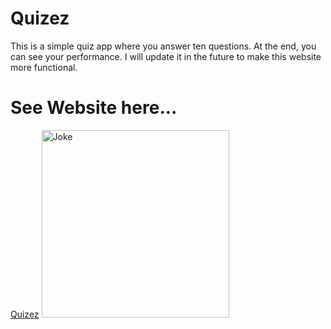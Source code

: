 # Quizez
This is a simple quiz app where you answer ten questions. At the end, you can see your performance. I will update it in the future to make this website more functional.

<h1>See Website here...</h1>
<a href="https://ugouda.github.io/Quizez/">Quizez</a>

<img src="https://i.pinimg.com/736x/22/e3/9f/22e39f42d2f313fe05cb91a5215f2252.jpg" alt="Joke" width=300>
